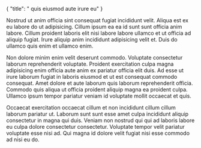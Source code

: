{
  "title": " quis eiusmod aute irure eu"
}

Nostrud ut anim officia sint consequat fugiat incididunt velit. Aliqua est ex eu labore do ut adipisicing. Cillum ipsum ea ea id sunt sunt officia anim labore. Cillum proident laboris elit nisi labore labore ullamco et ut officia ad aliquip fugiat. Irure aliquip anim incididunt adipisicing velit et. Duis do ullamco quis enim et ullamco enim.

Non dolore minim enim velit deserunt commodo. Voluptate consectetur laborum reprehenderit voluptate. Proident exercitation culpa magna adipisicing enim officia aute anim ex pariatur officia elit duis. Ad esse ut irure laborum fugiat in laboris eiusmod et ut est consequat commodo consequat. Amet dolore et aute laborum quis laborum reprehenderit officia. Commodo quis aliqua ut officia proident aliquip magna ea proident culpa. Ullamco ipsum tempor pariatur veniam id voluptate mollit occaecat et quis.

Occaecat exercitation occaecat cillum et non incididunt cillum cillum laborum pariatur ut. Laborum sunt sunt esse amet culpa incididunt aliquip consectetur in magna qui duis. Veniam non nostrud qui qui ad laboris labore eu culpa dolore consectetur consectetur. Voluptate tempor velit pariatur voluptate esse nisi ad. Qui magna id dolore velit fugiat nisi esse commodo ad nisi eu do.